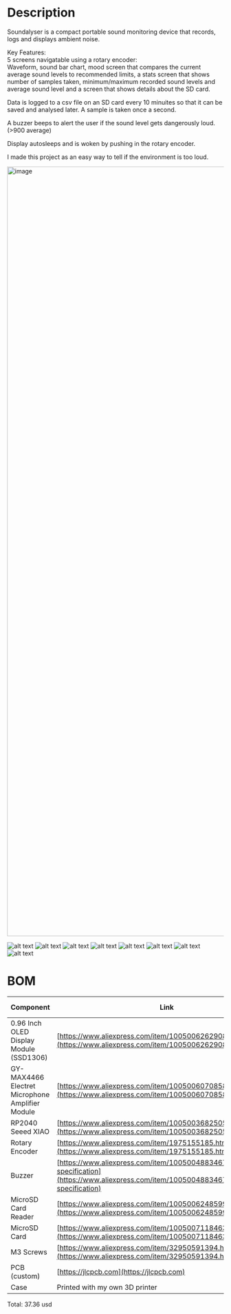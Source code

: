 # Description  
Soundalyser is a compact portable sound monitoring device that records, logs and displays ambient noise.  

Key Features:  
5 screens navigatable using a rotary encoder:  
Waveform, sound bar chart, mood screen that compares the current average sound levels to recommended limits, a stats screen that shows number of samples taken, minimum/maximum recorded sound levels and average sound level and a screen that shows details about the SD card.

Data is logged to a csv file on an SD card every 10 minuites so that it can be saved and analysed later. A sample is taken once a second.

A buzzer beeps to alert the user if the sound level gets dangerously loud. (>900 average)

Display autosleeps and is woken by pushing in the rotary encoder.  

I made this project as an easy way to tell if the environment is too loud.

<img width="2048" height="1789" alt="image" src="https://github.com/user-attachments/assets/0a331171-1192-4dca-9656-75a905231cc7" />

![alt text](Images/image-9.png)
![alt text](Images/image.png)
![alt text](Images/image-1.png)
![alt text](Images/image-2.png)
![alt text](Images/image-3.png)
![alt text](Images/image-6.png)
![alt text](Images/image-4.png)
![alt text](Images/image-5.png)

# BOM 
| Component                                       | Link                                                                                                                                               | Price (USD) |
| ----------------------------------------------- | -------------------------------------------------------------------------------------------------------------------------------------------------- | ----------- |
| 0.96 Inch OLED Display Module (SSD1306)         | [https://www.aliexpress.com/item/1005006262908701.html](https://www.aliexpress.com/item/1005006262908701.html)                                     | 3.51        |
| GY-MAX4466 Electret Microphone Amplifier Module | [https://www.aliexpress.com/item/1005006070858246.html](https://www.aliexpress.com/item/1005006070858246.html)                                     | 3.92        |
| RP2040 Seeed XIAO                               | [https://www.aliexpress.com/item/1005003682505451.html](https://www.aliexpress.com/item/1005003682505451.html)                                     | 12.11       |
| Rotary Encoder                                  | [https://www.aliexpress.com/item/1975155185.html](https://www.aliexpress.com/item/1975155185.html)                                                 | 3.62        |
| Buzzer                                          | [https://www.aliexpress.com/item/1005004883467830.html#nav-specification](https://www.aliexpress.com/item/1005004883467830.html#nav-specification) | 3.43        |
| MicroSD Card Reader                             | [https://www.aliexpress.com/item/1005006248599786.html](https://www.aliexpress.com/item/1005006248599786.html)                                     | 2.39        |
| MicroSD Card                                    | [https://www.aliexpress.com/item/1005007118463161.html](https://www.aliexpress.com/item/1005007118463161.html)                                     | 1.99        |
| M3 Screws                                       | [https://www.aliexpress.com/item/32950591394.html](https://www.aliexpress.com/item/32950591394.html)                                               | 4.89        |
| PCB (custom)                                    | [https://jlcpcb.com](https://jlcpcb.com)                                                                                                           | 1.50        |
| Case                                            | Printed with my own 3D printer                                                                                                                     | 0.00        |
 Total: 37.36 usd
